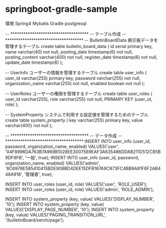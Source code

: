 # springboot-gradle-sample

環境
Spring4
Mybatis
Gradle
postgresql

-- ************************************
-- テーブル作成
-- ************************************
-- BulletinBoardData 掲示板データを管理するテーブル
create table bulletin_board_data (
  id            serial     primary key,
  name          varchar(40) not null,
  posting_date          timestamp(6) not null,
  posting_content          varchar(400) not null,
  register_date          timestamp(6) not null,
  update_date          timestamp(6)
);

-- UserInfo ユーザーの情報を管理するテーブル
create table user_info (
  user_id            varchar(255)     primary key,
  password          varchar(255) not null,
  organization_name  varchar(255) not null,
  enabled           boolean not null
);


-- UserRoles ユーザーの権限を管理するテーブル
create table user_roles (
  user_id            varchar(255),
  role          varchar(255) not null,
  PRIMARY KEY (user_id, role)
);

-- SystemProperty システムで利用する設定値を管理するためのテーブル
create table system_property (
  key            varchar(255) primary key,
  value          varchar(400) not null
);

-- ************************************
-- データ作成
-- ************************************
INSERT INTO user_info (user_id, password, organization_name, enabled) VALUES('user', '04F8996DA763B7A969B1028EE3007569EAF3A635486DDAB211D512C85B9DF8FB', '一般', true);
INSERT INTO user_info (user_id, password, organization_name, enabled) VALUES('admin', '8C6976E5B5410415BDE908BD4DEE15DFB167A9C873FC4BB8A81F6F2AB448A918', '管理者', true);

INSERT INTO user_roles (user_id, role) VALUES('user', 'ROLE_USER');
INSERT INTO user_roles (user_id, role) VALUES('admin', 'ROLE_ADMIN');

INSERT INTO system_property (key, value) VALUES('DISPLAY_NUMBER', '10');
INSERT INTO system_property (key, value) VALUES('DISPLAY_PAGE_NUMBER', '10');
INSERT INTO system_property (key, value) VALUES('PAGING_TRANSITION_URL', '/bulletinBoard/serch/page');
